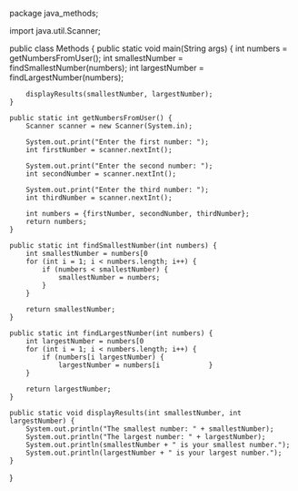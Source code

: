 
package java_methods;

import java.util.Scanner;

public class Methods {
    public static void main(String args) {
        int numbers = getNumbersFromUser();
        int smallestNumber = findSmallestNumber(numbers);
        int largestNumber = findLargestNumber(numbers);
        
        displayResults(smallestNumber, largestNumber);
    }
    
    public static int getNumbersFromUser() {
        Scanner scanner = new Scanner(System.in);
        
        System.out.print("Enter the first number: ");
        int firstNumber = scanner.nextInt();
        
        System.out.print("Enter the second number: ");
        int secondNumber = scanner.nextInt();
        
        System.out.print("Enter the third number: ");
        int thirdNumber = scanner.nextInt();
        
        int numbers = {firstNumber, secondNumber, thirdNumber};
        return numbers;
    }
    
    public static int findSmallestNumber(int numbers) {
        int smallestNumber = numbers[0        
        for (int i = 1; i < numbers.length; i++) {
            if (numbers < smallestNumber) {
                smallestNumber = numbers;
            }
        }
        
        return smallestNumber;
    }
    
    public static int findLargestNumber(int numbers) {
        int largestNumber = numbers[0        
        for (int i = 1; i < numbers.length; i++) {
            if (numbers[i largestNumber) {
                largestNumber = numbers[i            }
        }
        
        return largestNumber;
    }
    
    public static void displayResults(int smallestNumber, int largestNumber) {
        System.out.println("The smallest number: " + smallestNumber);
        System.out.println("The largest number: " + largestNumber);
        System.out.println(smallestNumber + " is your smallest number.");
        System.out.println(largestNumber + " is your largest number.");
    }
}
